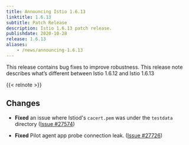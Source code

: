 ```yaml
---
title: Announcing Istio 1.6.13
linktitle: 1.6.13
subtitle: Patch Release
description: Istio 1.6.13 patch release.
publishdate: 2020-10-28
release: 1.6.13
aliases:
    - /news/announcing-1.6.13
---
```


This release contains bug fixes to improve robustness. This release note describes what’s different between Istio 1.6.12 and Istio 1.6.13

{{< relnote >}}

## Changes

- **Fixed** an issue where Istiod's `cacert.pem` was under the `testdata` directory
  ([Issue #27574](https://github.com/istio/istio/issues/27574))

- **Fixed** Pilot agent app probe connection leak.
  ([Issue #27726](https://github.com/istio/istio/issues/27726))


